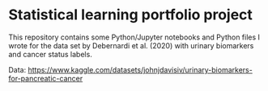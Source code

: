 # Statistical learning portfolio project


This repository contains some Python/Jupyter notebooks and Python files I wrote for the data set by Debernardi et al. (2020) with urinary biomarkers and cancer status labels.

Data: https://www.kaggle.com/datasets/johnjdavisiv/urinary-biomarkers-for-pancreatic-cancer
